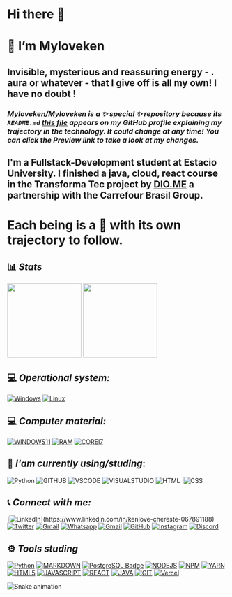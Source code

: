 # Hi there 👋
# 👋 I’m Myloveken
## Invisible, mysterious and reassuring energy - . aura or whatever - that I give off is all my own! I have no doubt !

### _Myloveken/Myloveken is a ✨ special ✨ repository because its `README.md` [this file](https://github.com/Myloveken/Myloveken/edit/main/README.md) appears on my GitHub profile explaining my trajectory in the technology. It could change at any time! You can click the Preview link to take a look at my changes._

## I'm a Fullstack-Development student at Estacio University. I finished a java, cloud, react course in the Transforma Tec project by [DIO.ME](https://web.dio.me/users/cherestek?tab=skills) a partnership with the Carrefour Brasil Group.

# Each being is a 🌟 with its own trajectory to follow.

## 📊 **_Stats_**
<div>
  <img height="170em"  src="https://github-readme-stats-sigma-five.vercel.app/api?username=Myloveken&show_icons=true&theme=radical&include_all_commits=true&count_private=true"/>
  <img height="170em"  src="https://github-readme-stats-sigma-five.vercel.app/api/top-langs/?username=Myloveken&layout=compact&langs_count=7&theme=radical"/>
</div>

  ## 💻 **_Operational system:_**
  
   [![Windows](https://img.shields.io/badge/Windows-0078D6?style=for-the-badge&logo=windows&logoColor=white)](https://github.com/Myloveken)
  [![Linux](https://img.shields.io/badge/Linux-yellow?style=for-the-badge&logo=linux&logoColor=white)](https://github.com/Myloveken)
  
  ## 💻 **_Computer material:_**
  
  [![WINDOWS11](https://img.shields.io/badge/windows-%230078D6.svg?&style=for-the-badge&logo=windows&logoColor=#C21E56)](https://github.com/Myloveken)
  [![RAM](https://img.shields.io/badge/RAM-32GB-%230071C5.svg?&style=for-the-badge&logoColor=#C21E56)](https://github.com/Myloveken)
  [![COREI7](https://img.shields.io/badge/Intel-Core_i7_10th-0071C5?style=for-the-badge&logo=intel&logoColor=#C21E56)](https://github.com/Myloveken)
 
   ## 🎯 **_i'am currently using/studing_:**
   
  ![Python](https://img.shields.io/badge/Python-14354C?style=for-the-badge&logo=python&logoColor=#C21E56)
  ![GITHUB](https://img.shields.io/badge/GITHUB-000000?style=for-the-badge&logo=github&logoColor=#C21E56)
  ![VSCODE](https://img.shields.io/badge/VS_CODE-007ACC?style=for-the-badge&logo=visual-studio-code&logoColor=#C21E56)
  ![VISUALSTUDIO](https://img.shields.io/badge/VISUAL_STUDIO-7733FF?style=for-the-badge&logo=visual-studio&logoColor=#C21E56)
  ![HTML](https://img.shields.io/badge/-HTML-ECE2FB?style=for-the-badge&logo=HTML5)&nbsp;
  ![CSS](https://img.shields.io/badge/-CSS-ECE2FB?style=for-the-badge&logo=CSS3&logoColor=#C21E56)&nbsp;
  
 ## 📞 **_Connect with me:_**
 
 [![LinkedIn](https://img.shields.io/badge/-LinkedIn-020114?style=for-the-badge&amp;logo=linkedin&amp;logoColor=EBD03E&amp;color:#C21E56")](https://www.linkedin.com/in/kenlove-chereste-067891188)
 [![Twitter](https://img.shields.io/badge/twitter-1DA1F2.svg?style=for-the-badge&logo=twitter&logoColor=EBD03E&amp;color:#C21E56)](https://twitter.com/MYLOVEKENN_)
 [![Gmail](https://img.shields.io/badge/Microsoft_Outlook-0078D4?style=for-the-badge&logo=microsoft-outlook&logoColor=EBD03E&amp;color:#C21E56)](mailto:kenlovechereste@outlook.fr?subject=[GitHub]%20Acabei%20de%20ver%20o%20seu%20GitHub)
  [![Whatsapp](https://img.shields.io/badge/-Whatsapp-4AC959?style=for-the-badge&logo=whatsapp&logoColor=EBD03E&amp;color:whrite)](https://wa.me/qr/PBJIQHCY4EEXO1)
[![Gmail](https://img.shields.io/badge/-Gmail-FF0000?style=for-the-badge&labelColor=FF0000&logo=gmail&logoColor=EBD03E&amp;color:#C21E56)](mailto:cherestek@gmail.com?subject=[GitHub]%20Acabei%20de%20ver%20o%20seu%20GitHub)
 [![GitHub](https://img.shields.io/badge/Github-100000?style=for-the-badge&logo=github&logoColor=EBD03E&amp;color:#C21E56)](https://github.com/Myloveken)
 [![Instagram](https://img.shields.io/badge/-Instagram-%23E4405F?style=for-the-badge&logo=instagram&logoColor=EBD03E&amp;color:#967117)](https://www.instagram.com/myloveken26/)
[![Discord](https://img.shields.io/badge/Discord-7289DA?style=for-the-badge&logo=discord&logoColor=EBD03E&amp;color:#C21E56)](https://discord.com/channels/@me) 
 
 ## ⚙ **_Tools studing_**
 
 [![Python](https://img.shields.io/badge/Python-14354C?style=for-the-badge&logo=python&logoColor=white)](https://github.com/Myloveken)
 [![MARKDOWN](https://img.shields.io/badge/Markdown-000000?style=for-the-badge&logo=markdown&logoColor=white)](https://github.com/Myloveken)
 [![PostgreSQL Badge](https://img.shields.io/badge/PostgreSQL-4169E1?logo=postgresql&logoColor=fff&style=for-the-badge)](https://github.com/Myloveken)
 [![NODEJS](https://img.shields.io/badge/Node.js-339933?style=for-the-badge&logo=nodedotjs&logoColor=white)](https://github.com/Myloveken)
 [![NPM](https://img.shields.io/badge/npm-CB3837?style=for-the-badge&logo=npm&logoColor=white)](https://github.com/Myloveken)
 [![YARN](https://img.shields.io/badge/Yarn-2C8EBB?style=for-the-badge&logo=yarn&logoColor=white)](https://github.com/Myloveken)
 [![HTML5](https://img.shields.io/badge/HTML5-E34F26?style=for-the-badge&logo=html5&logoColor=white)](https://github.com/Myloveken)
 [![JAVASCRIPT](https://img.shields.io/badge/JavaScript-323330?style=for-the-badge&logo=javascript&logoColor=F7DF1E)](https://github.com/Myloveken)
 [![REACT](https://img.shields.io/badge/React-20232A?style=for-the-badge&logo=react&logoColor=61DAFB)](https://github.com/Myloveken)
 [![JAVA](https://img.shields.io/badge/Java-ED8B00?style=for-the-badge&logo=java&logoColor=white)](https://github.com/Myloveken)
 [![GIT](https://img.shields.io/badge/GIT-E44C30?style=for-the-badge&logo=git&logoColor=white)](https://github.com/Myloveken)
 [![Vercel](https://img.shields.io/badge/Vercel-000000?style=for-the-badge&logo=vercel&logoColor=white)](https://github.com/Myloveken)
  <div> 
 
  ![Snake animation](https://github.com/Myloveken/Myloveken/blob/output/github-contribution-grid-snake.svg) 
 
</div>

<!-- <p align="center">
  <a href="https://lucasrmagalhaes.github.io/snake-js/">
    <img 
         src="https://github.com/lucasrmagalhaes/snake-js/blob/master/img/snake.gif?raw=true" 
         alt="Snake Game" 
    />
  </a>
  <br />
</p> -->

  </div>
  
